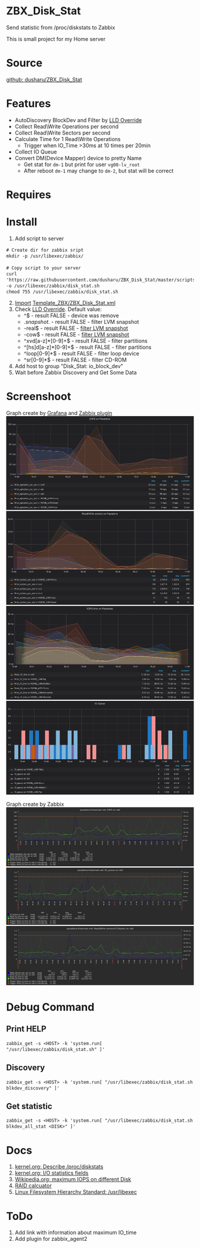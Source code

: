 # ZBX_Disk_Stat
Send statistic from /proc/diskstats to Zabbix

This is small project for my Home server

# Source
[github: dusharu/ZBX_Disk_Stat](https://github.com/dusharu/ZBX_Disk_Stat)


# Features
  * AutoDiscovery BlockDev and Filter by [LLD Override](https://www.zabbix.com/documentation/current/manual/discovery/low_level_discovery#override) 
  * Collect Read\Write Operations per second
  * Collect Read\Write Sectors per second
  * Calculate Time for 1 Read\Write Operations
    * Trigger when IO_Time >30ms at 10 times per 20min
  * Collect IO Queue
  * Convert DM(Device Mapper) device to pretty Name
    * Get stat for `dm-1` but print for user `vg00-lv_root`
    * After reboot `dm-1` may change to `dm-2`, but stat will be correct

# Requires

# Install
  1. Add script to server

```
# Create dir for zabbix sript
mkdir -p /usr/libexec/zabbix/

# Copy script to your server
curl 'https://raw.githubusercontent.com/dusharu/ZBX_Disk_Stat/master/scripts/disk_stat.sh' -o /usr/libexec/zabbix/disk_stat.sh
chmod 755 /usr/libexec/zabbix/disk_stat.sh
```
  2. [Import](https://www.zabbix.com/documentation/current/ru/manual/xml_export_import) [Template_ZBX/ZBX_Disk_Stat.xml](ZBX_Disk_Stat.xml)
  3. Check [LLD Override](https://www.zabbix.com/documentation/current/manual/discovery/low_level_discovery#override). Default value:
     * ^$ - result FALSE - device was remove
     * .*snapshot.* - result FALSE - filter LVM snapshot
     * -real$ - result FALSE - [filter LVM snapshot](https://rwmj.wordpress.com/2010/09/28/how-lvm-does-snapshots/)
     * -cow$ - result FALSE - [filter LVM snapshot](https://rwmj.wordpress.com/2010/09/28/how-lvm-does-snapshots/)
     * ^xvd[a-z]*[0-9]+$ - result FALSE - filter partitions
     * ^[hs]d[a-z]*[0-9]+$ - result FALSE - filter partitions
     * ^loop[0-9]*$ - result FALSE - filter loop device
     * ^sr[0-9]*$ - result FALSE - filter CD-ROM
  4. Add host to group "Disk_Stat: io_block_dev"
  5. Wait before Zabbix Discovery and Get Some Data


# Screenshoot
Graph create by [Grafana](https://grafana.com/) and [Zabbix plugin](https://grafana.com/grafana/plugins/alexanderzobnin-zabbix-app)
![1-Disk_Stat_IOPS.png](files/1-Disk_Stat_IOPS.png)
![2-Disk_Stat_RW_Sectors.png](files/2-Disk_Stat_RW_Sectors.png)
![3-Disk_Stat_IO_time.png](files/3-Disk_Stat_IO_time.png)
![4-Disk_Stat_IO_Queue.png](files/4-Disk_Stat_IO_Queue.png)

Graph create by Zabbix
![10-Disk_Stat_IOPS_zbx.png](files/10-Disk_Stat_IOPS_zbx.png)
![11-Disk_Stat_IO_Queue_zbx.png](files/11-Disk_Stat_IO_Queue_zbx.png)
![12-Disk_Stat_RW_Sectors_zbx.png](files/12-Disk_Stat_RW_Sectors_zbx.png)


# Debug Command
## Print HELP
```
zabbix_get -s <HOST> -k 'system.run[ "/usr/libexec/zabbix/disk_stat.sh" ]'
```
## Discovery
```
zabbix_get -s <HOST> -k 'system.run[ "/usr/libexec/zabbix/disk_stat.sh blkdev_discovery" ]'
```
## Get statistic
```
zabbix_get -s <HOST> -k 'system.run[ "/usr/libexec/zabbix/disk_stat.sh blkdev_all_stat <DISK>" ]'
```


# Docs
  1. [kernel.org: Describe /proc/diskstats](https://www.kernel.org/doc/Documentation/ABI/testing/procfs-diskstats)
  2. [kernel.org: I/O statistics fields](https://www.kernel.org/doc/Documentation/admin-guide/iostats.rst)
  3. [Wikipedia.org: maximum IOPS on different Disk](https://en.wikipedia.org/wiki/IOPS)
  4. [RAID calcuator](https://wintelguy.com/raidperf.pl)
  5. [Linux Filesystem Hierarchy Standard: /usr/libexec](https://refspecs.linuxfoundation.org/FHS_3.0/fhs/ch04s07.html)

# ToDo
  1. Add link with information about maximum IO_time
  2. Add plugin for zabbix_agent2
